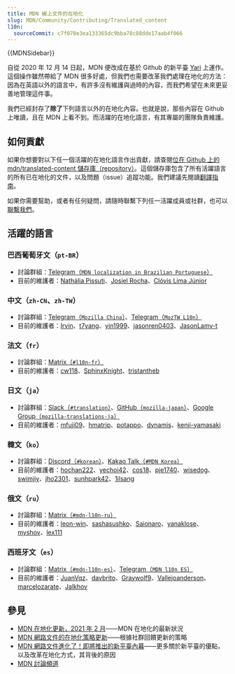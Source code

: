 ```yaml
---
title: MDN 線上文件的在地化
slug: MDN/Community/Contributing/Translated_content
l10n:
  sourceCommit: c7f070e3ea133365dc9bba78c88dde17aab4f066
---
```


{{MDNSidebar}}

自從 2020 年 12 月 14 日起，MDN 便改成在基於 Github 的新平臺 [Yari](https://github.com/mdn/yari) 上運作。這個操作雖然帶給了 MDN 很多好處，但我們也需要改革我們處理在地化的方法：因為在英語以外的語言中，有許多沒有維護與過時的內容，而我們希望在未來更妥善地管理這件事。

我們已經封存了**除了**下列語言以外的在地化內容。也就是說，那些內容在 Github 上唯讀，且在 MDN 上看不到。而活躍的在地化語言，有其專屬的團隊負責維護。

## 如何貢獻

如果你想要對以下任一個活躍的在地化語言作出貢獻，請查閱[位在 Github 上的 mdn/translated-content 儲存庫（repository）](https://github.com/mdn/translated-content)。這個儲存庫包含了所有活躍語言的所有已在地化的文件，以及問題（issue）追蹤功能。我們建議先閱讀[翻譯指南](https://github.com/mdn/translated-content/tree/main/docs)。

如果你需要幫助，或者有任何疑問，請隨時聯繫下列任一活躍成員或社群，也可以[聯繫我們](/zh-TW/docs/MDN/Community/Communication_channels)。

## 活躍的語言

### 巴西葡萄牙文（`pt-BR`）

- 討論群組：[Telegram（`MDN localization in Brazilian Portuguese`）](https://t.me/mdn_l10n_pt_br)
- 目前的維護者：[Nathália Pissuti](https://github.com/nathipg)、[Josiel Rocha](https://github.com/josielrocha)、[Clóvis Lima Júnior](https://github.com/clovislima)

### 中文（`zh-CN`、`zh-TW`）

- 討論群組：[Telegram（`Mozilla China`）](https://t.me/mozilla_china)、[Telegram（`MozTW L10n`）](https://moztw.org/community/telegram/)
- 目前的維護者：[Irvin](https://github.com/irvin)、[t7yang](https://github.com/t7yang)、[yin1999](https://github.com/yin1999)、[jasonren0403](https://github.com/jasonren0403)、[JasonLamv-t](https://github.com/JasonLamv-t)

### 法文（`fr`）

- 討論群組：[Matrix（`#l10n-fr`）](https://chat.mozilla.org/#/room/#l10n-fr:mozilla.org)
- 目前的維護者：[cw118](https://github.com/cw118)、[SphinxKnight](https://github.com/SphinxKnight)、[tristantheb](https://github.com/tristantheb)

### 日文（`ja`）

- 討論群組：[Slack（`#translation`）](https://mozillajp.slack.com/)、[GitHub（`mozilla-japan`）](https://github.com/mozilla-japan/translation)、[Google Group（`mozilla-translations-ja`）](https://groups.google.com/forum/#!forum/mozilla-translations-ja)
- 目前的維護者：[mfuji09](https://github.com/mfuji09)、[hmatrjp](https://github.com/hmatrjp)、[potappo](https://github.com/potappo)、[dynamis](https://github.com/dynamis)、[kenji-yamasaki](https://github.com/kenji-yamasaki)

### 韓文（`ko`）

- 討論群組：[Discord（`#korean`）](/discord)、[Kakao Talk（`#MDN Korea`）](https://open.kakao.com/o/gdfG288c)
- 目前的維護者：[hochan222](https://github.com/hochan222)、[yechoi42](https://github.com/yechoi42)、[cos18](https://github.com/cos18)、[pje1740](https://github.com/pje1740)、[wisedog](https://github.com/wisedog)、[swimjiy](https://github.com/swimjiy)、[jho2301](https://github.com/jho2301)、[sunhpark42](https://github.com/sunhpark42)、[1ilsang](https://github.com/1ilsang)

### 俄文（`ru`）

- 討論群組：[Matrix（`#mdn-l10n-ru`）](https://chat.mozilla.org/#/room/#mdn-l10n-ru:mozilla.org)
- 目前的維護者：[leon-win](https://github.com/leon-win)、[sashasushko](https://github.com/sashasushko)、[Saionaro](https://github.com/Saionaro)、[yanaklose](https://github.com/yanaklose)、[myshov](https://github.com/myshov)、[lex111](https://github.com/lex111)

### 西班牙文（`es`）

- 討論群組：[Matrix（`#mdn-l10n-es`）](https://chat.mozilla.org/#/room/#mdn-l10n-es:mozilla.org)、[Telegram（`MDN l10n ES`）](https://t.me/+Dr6qKQCAepw4MjFj)
- 目前的維護者：[JuanVqz](https://github.com/JuanVqz)、[davbrito](https://github.com/davbrito)、[Graywolf9](https://github.com/Graywolf9)、[Vallejoanderson](https://github.com/Vallejoanderson)、[marcelozarate](https://github.com/marcelozarate)、[Jalkhov](https://github.com/Jalkhov)

## 參見

- [MDN 在地化更新，2021 年 2 月](https://hacks.mozilla.org/2021/02/mdn-localization-update-february-2021/)——MDN 在地化的最新狀況
- [MDN 網路文件的在地化策略更新](https://hacks.mozilla.org/2020/12/an-update-on-mdn-web-docs-localization-strategy/)——根據社群回饋更新的策略
- [MDN 網路文件進化了！即將推出的新平臺內幕](https://hacks.mozilla.org/2020/10/mdn-web-docs-evolves-lowdown-on-the-upcoming-new-platform/)——更多關於新平臺的優點，以及改革在地化方式，其背後的原因
- [MDN 討論頻道](/zh-TW/docs/MDN/Community/Communication_channels)
